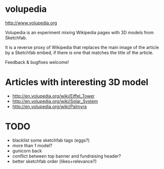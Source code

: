 # volupedia

http://www.volupedia.org

Volupedia is an experiment mixing Wikipedia pages with 3D models from Sketchfab.

It is a reverse proxy of Wikipedia that replaces the main image of the article by a Sketchfab embed, if there is one that matches the title of the article.

Feedback & bugfixes welcome!

# Articles with interesting 3D model
 - http://en.volupedia.org/wiki/Eiffel_Tower
 - http://en.volupedia.org/wiki/Solar_System
 - http://en.volupedia.org/wiki/Palmyra

# TODO

 - blacklist some sketchfab tags (eggs?)
 - more than 1 model?
 - gunicorn back
 - conflict between top banner and fundraising header?
 - better sketchfab order (likes+relevance?)